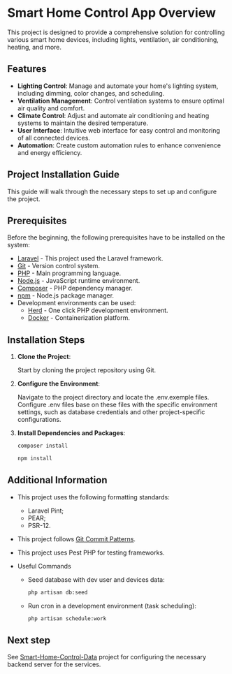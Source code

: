 # Smart Home Control App Overview

This project is designed to provide a comprehensive solution for controlling various smart home devices,
including lights, ventilation, air conditioning, heating, and more.

## Features 
- **Lighting Control**: Manage and automate your home's lighting system, including dimming, color changes, and scheduling. 
- **Ventilation Management**: Control ventilation systems to ensure optimal air quality and comfort.
- **Climate Control**: Adjust and automate air conditioning and heating systems to maintain the desired temperature.
- **User Interface**: Intuitive web interface for easy control and monitoring of all connected devices.
- **Automation**: Create custom automation rules to enhance convenience and energy efficiency.

## Project Installation Guide

This guide will walk through the necessary steps to set up and configure the project.

## Prerequisites

Before the beginning, the following prerequisites have to be installed on the system:

- [Laravel](https://laravel.com/) - This project used the Laravel framework.
- [Git](https://git-scm.com/) - Version control system.
- [PHP](https://www.php.net/) - Main programming language.
- [Node.js](https://nodejs.org/) - JavaScript runtime environment.
- [Composer](https://getcomposer.org/) - PHP dependency manager.
- [npm](https://www.npmjs.com/) - Node.js package manager.
- Development environments can be used:
    - [Herd](https://herd.laravel.com/) - One click PHP development environment.
    - [Docker](https://www.docker.com/) - Containerization platform.

## Installation Steps

1. **Clone the Project**:

   Start by cloning the project repository using Git.

2. **Configure the Environment**:

   Navigate to the project directory and locate the .env.exemple files.
   Configure .env files base on these files with the specific environment settings,
   such as database credentials and other project-specific configurations.

3. **Install Dependencies and Packages**:

    ```bash
    composer install
    ```
    ```bash
    npm install
    ```

## Additional Information
- This project uses the following formatting standards:
   - Laravel Pint;
   - PEAR;
   - PSR-12.

- This project follows [Git Commit Patterns](https://dev.to/hornet_daemon/git-commit-patterns-5dm7).

- This project uses Pest PHP for testing frameworks.

- Useful Commands
  - Seed database with dev user and devices data:
    ```bash
    php artisan db:seed
    ```
  - Run cron in a development environment (task scheduling):
    ```bash
    php artisan schedule:work
    ```
## Next step
See [Smart-Home-Control-Data](https://github.com/StevenFV/smart-home-control-data) project
for configuring the necessary backend server for the services.
